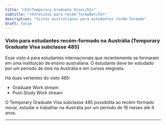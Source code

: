 ```yaml
---
title: "<h2>Temporary Graduate Visa</h2>"
subtitle: "<h3>Vistos para recém-formado</h3>"
description: "Vistos australianos para estudantes recém-formado"
draft: false
---
```

### Visto para estudantes recém-formado na Austrália (Temporary Graduate Visa subclasse 485)

Esse visto é para estudantes internacionais que recentemente se formaram em uma instituição de ensino australiana.
O estudante deve ter estudado por um período de dois na Austrália e em cursos elegíveis.

Há duas vertentes do visto 485:

* Graduate Work stream
* Post-Study Work stream

O Temporary Graduate Visa subclasse 485 possibilita ao recém-formado morar, estudar e trabalhar na Austrália por um período de 18 meses até 4 anos.

***

